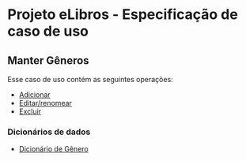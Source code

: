 # Projeto eLibros - Especificação de caso de uso

##  Manter Gêneros
Esse caso de uso contém as seguintes operações:

- [Adicionar](https://github.com/PI-InfoWeb-CNAT/2024-eLibros/blob/main/docs/admin/casos_de_uso/CRUD/criar.md)
- [Editar/renomear](https://github.com/PI-InfoWeb-CNAT/2024-eLibros/blob/main/docs/admin/casos_de_uso/CRUD/editar.md)
- [Excluir](https://github.com/PI-InfoWeb-CNAT/2024-eLibros/blob/main/docs/admin/casos_de_uso/CRUD/excluir.md)

### Dicionários de dados

- [Dicionário de Gênero](https://github.com/PI-InfoWeb-CNAT/2024-eLibros/blob/main/docs/dicionario_de_dados/Elibros%20Dicion%C3%A1rio%20de%20Dados%20-%20G%C3%AAnero.pdf)
